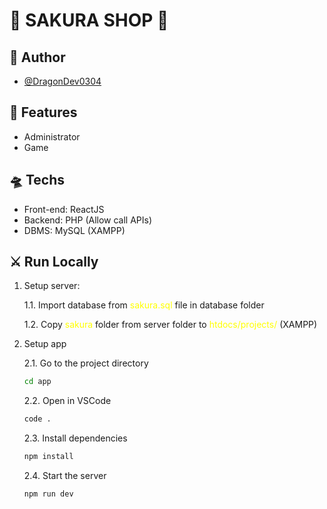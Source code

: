 # 🐧 SAKURA SHOP 🐧

## 🤖 Author

- [@DragonDev0304](https://github.com/ThanhLong34)

## 🚀 Features
- Administrator
- Game

## 🛸 Techs
- Front-end: ReactJS
- Backend: PHP (Allow call APIs)
- DBMS: MySQL (XAMPP)

## ⚔️ Run Locally

1. Setup server:

	1.1. Import database from <span style="color: yellow;">sakura.sql</span> file in database folder

	1.2. Copy <span style="color: yellow;">sakura</span> folder from server folder to <span style="color: yellow;">htdocs/projects/</span> (XAMPP)

2. Setup app

	2.1. Go to the project directory

	```bash
	cd app
	```

	2.2. Open in VSCode

	```bash
	code .
	```

	2.3. Install dependencies

	```bash
	npm install
	```

	2.4. Start the server

	```bash
	npm run dev
	```
